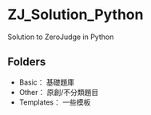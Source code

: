 # ZJ_Solution_Python
Solution to ZeroJudge in Python

## Folders
* Basic： 基礎題庫
* Other： 原創/不分類題目
* Templates： 一些模板
